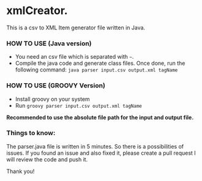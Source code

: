 # xmlCreator.
This is a csv to XML Item generator file written in Java. 

### HOW TO USE (Java version)
- You need an csv file which is separated with `~`.
- Compile the java code and generate class files. Once done, run the following command:
`java parser input.csv output.xml tagName`

### HOW TO USE (GROOVY Version)
- Install groovy on your system
- Run `groovy parser input.csv output.xml tagName`

**Recommended to use the absolute file path for the input and output file.**

### Things to know:
The parser.java file is written in 5 minutes. So there is a possibilities of issues. If you found an issue and also fixed it, please create a pull request I will review the code and push it.

Thank you!